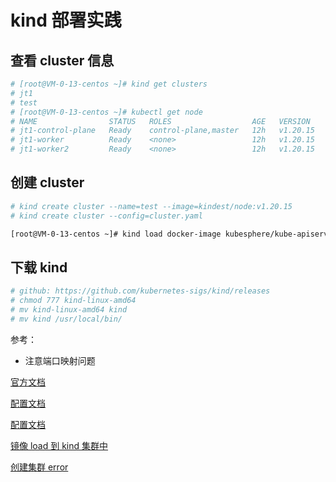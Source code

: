 # kind 部署实践

## 查看 cluster 信息
```bash
# [root@VM-0-13-centos ~]# kind get clusters
# jt1
# test
# [root@VM-0-13-centos ~]# kubectl get node
# NAME                STATUS   ROLES                  AGE   VERSION
# jt1-control-plane   Ready    control-plane,master   12h   v1.20.15
# jt1-worker          Ready    <none>                 12h   v1.20.15
# jt1-worker2         Ready    <none>                 12h   v1.20.15

```

## 创建 cluster
```bash
# kind create cluster --name=test --image=kindest/node:v1.20.15
# kind create cluster --config=cluster.yaml
```

```bash
[root@VM-0-13-centos ~]# kind load docker-image kubesphere/kube-apiserver:v1.21.4 --name master-cluster
```


## 下载 kind
```bash
# github: https://github.com/kubernetes-sigs/kind/releases
# chmod 777 kind-linux-amd64
# mv kind-linux-amd64 kind
# mv kind /usr/local/bin/
```

参考：

- 注意端口映射问题

[官方文档](https://kind.sigs.k8s.io/docs/user/quick-start/#creating-a-cluster)

[配置文档](https://www.lixueduan.com/posts/kubernetes/15-kind-kubernetes-in-docker/)

[配置文档](https://blog.gmem.cc/kind)

[镜像 load 到 kind 集群中](https://blog.51cto.com/busy/6105149)

[创建集群 error](https://stackoverflow.com/questions/73136117/why-multinode-kind-cluster-creation-failed)